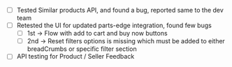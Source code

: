 - [ ] Tested Similar products API, and found a bug, reported same to the dev team
- [ ] Retested the UI for updated parts-edge integration, found few bugs
	- [ ] 1st -> Flow with add to cart and buy now buttons
	- [ ] 2nd -> Reset filters options is missing which must be added to either breadCrumbs or specific filter section 
- [ ] API testing for Product / Seller Feedback